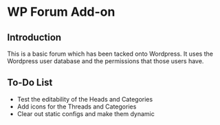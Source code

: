 WP Forum Add-on
================================

Introduction
--------------------------------

This is a basic forum which has been tacked onto Wordpress. It uses the Wordpress user database and the permissions
that those users have.

To-Do List
--------------------------------

- Test the editability of the Heads and Categories
- Add icons for the Threads and Categories
- Clear out static configs and make them dynamic